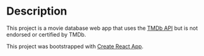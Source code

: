 # Description

This project is a movie database web app that uses the [TMDb API](https://www.themoviedb.org/) but is not endorsed or certified by TMDb.

This project was bootstrapped with [Create React App](https://github.com/facebook/create-react-app).
